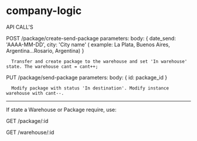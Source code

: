 # company-logic

API CALL'S

  POST /package/create-send-package
    parameters:
      body: {
        date_send: 'AAAA-MM-DD',
        city: 'City name' ( example: La Plata, Buenos Aires, Argentina...Rosario, Argentina)
      }

      Transfer and create package to the warehouse and set 'In warehouse' state. The warehouse cant = cant++;

  PUT /package/send-package
    parameters:
      body: {
        id: package_id
      }

      Modify package with status 'In destination'. Modify instance warehouse with cant--.

  ------------------------------------------------------------------------------

  If state a Warehouse or Package require, use:

  GET /package/:id

  GET /warehouse/:id
